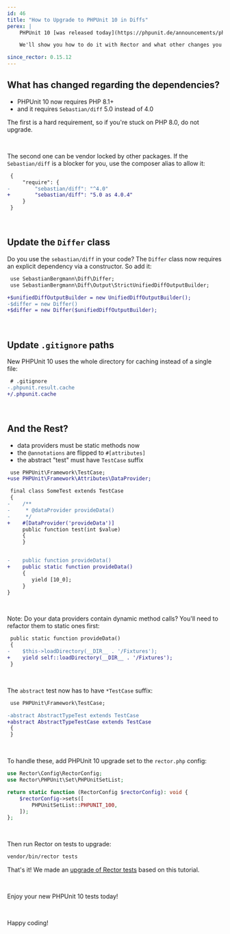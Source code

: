 ```yaml
---
id: 46
title: "How to Upgrade to PHPUnit 10 in Diffs"
perex: |
    PHPUnit 10 [was released today](https://phpunit.de/announcements/phpunit-10.html). Do you fancy an early upgrade?

    We'll show you how to do it with Rector and what other changes you have to handle. Ready?

since_rector: 0.15.12
---
```


## What has changed regarding the dependencies?

* PHPUnit 10 now requires PHP 8.1+
* and it requires `Sebastian/diff` 5.0 instead of 4.0

The first is a hard requirement, so if you're stuck on PHP 8.0, do not upgrade.

<br>

The second one can be vendor locked by other packages. If the `Sebastian/diff` is a blocker for you, use the composer alias to allow it:

```diff
 {
     "require": {
-        "sebastian/diff": "^4.0"
+        "sebastian/diff": "5.0 as 4.0.4"
     }
 }
```

<br>

## Update the `Differ` class

Do you use the `sebastian/diff` in your code? The `Differ` class now requires an explicit dependency via a constructor. So add it:

```diff
 use SebastianBergmann\Diff\Differ;
 use SebastianBergmann\Diff\Output\StrictUnifiedDiffOutputBuilder;

+$unifiedDiffOutputBuilder = new UnifiedDiffOutputBuilder();
-$differ = new Differ()
+$differ = new Differ($unifiedDiffOutputBuilder);
```

<br>

## Update `.gitignore` paths

New PHPUnit 10 uses the whole directory for caching instead of a single file:

```diff
 # .gitignore
-.phpunit.result.cache
+/.phpunit.cache
```

<br>

## And the Rest?

* data providers must be static methods now
* the `@annotations` are flipped to `#[attributes]`
* the abstract "test" must have `TestCase` suffix

```diff
 use PHPUnit\Framework\TestCase;
+use PHPUnit\Framework\Attributes\DataProvider;

 final class SomeTest extends TestCase
 {
-    /**
-     * @dataProvider provideData()
-     */
+    #[DataProvider('provideData')]
     public function test(int $value)
     {
     }


-    public function provideData()
+    public static function provideData()
     {
        yield [10_0];
     }
}
```

<br>

Note: Do your data providers contain dynamic method calls? You'll need to refactor them to static ones first:

```diff
 public static function provideData()
 {
-    $this->loadDirectory(__DIR__ . '/Fixtures');
+    yield self::loadDirectory(__DIR__ . '/Fixtures');
 }
```


<br>

The `abstract` test now has to have `*TestCase` suffix:

```diff
 use PHPUnit\Framework\TestCase;

-abstract AbstractTypeTest extends TestCase
+abstract AbstractTypeTestCase extends TestCase
 {
 }
```

<br>

To handle these, add PHPUnit 10 upgrade set to the `rector.php` config:

```php
use Rector\Config\RectorConfig;
use Rector\PHPUnit\Set\PHPUnitSetList;

return static function (RectorConfig $rectorConfig): void {
    $rectorConfig->sets([
        PHPUnitSetList::PHPUNIT_100,
    ]);
};
```

<br>

Then run Rector on tests to upgrade:

```bash
vendor/bin/rector tests
```

That's it! We made an [upgrade  of Rector tests](https://github.com/rectorphp/rector-src/pull/3332) based on this tutorial.

<br>

Enjoy your new PHPUnit 10 tests today!

<br>

Happy coding!
